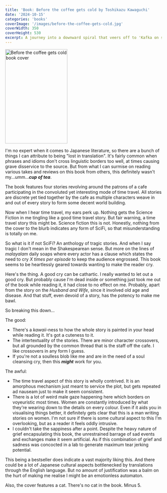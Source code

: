 ```yaml
---
title: 'Book: Before the coffee gets cold by Toshikazu Kawaguchi'
date: '2024-10-15'
categories: 'books'
coverImage: '/images/before-the-coffee-gets-cold.jpg'
coverWidth: 350
coverHeight: 530
excerpt: A journey into a downward spiral that veers off to 'Kafka on shrooms' levels
---
```


<img
class="cover-image"
src='/images/before-the-coffee-gets-cold.webp'
alt="Before the coffee gets cold book cover"
width="200px"
height="302px"
/>

I'm no expert when it comes to Japanese literature, so there are a bunch of things I can attribute to being "lost in translation". It's fairly common when phrases and idioms don't cross linguistic borders too well, at times causing grave disservice to the source. But from what I can surmise on reading various takes and reviews on this book from others, this definitely wasn't my...umm..._**cup of tea**_.

The book features four stories revolving around the patrons of a cafe participating in the convoluted yet interesting mode of time travel. All stories are discrete yet tied together by the cafe as multiple characters weave in and out of every story to form some decent world building.

Now when I hear time travel, my ears perk up. Nothing gets the Science Fiction in me tingling like a good time travel story. But fair warning, a time travel story this might be. Science fiction this is not. Honestly, nothing from the cover to the blurb indicates any form of SciFi, so that misunderstanding is totally on me.

So what is it if not SciFi? An anthology of tragic stories. And when I say tragic I don't mean in the Shakespearean sense. But more on the lines of _malayalam_ daily soaps where every actor has a clause which states the need to cry _X times per episode_ to keep the audience engrossed. This book seems to be heartlessly geared towards wanting to make the reader cry.

Here's the thing. A good cry can be cathartic. I really wanted to let out a good cry. But probably cause I'm dead inside or something just took me out of the book while reading it, it had close to no effect on me. Probably, apart from the story on the _Husband and Wife_, since it involved old age and disease. And that stuff, even devoid of a story, has the potency to make me bawl.

So breaking this down...

The good:

- There's a _kawaii_-ness to how the whole story is painted in your head while reading it. It's got a cuteness to it.
- The intertextuality of the stories. There are minor character crossovers, but all grounded by the common thread that is the staff off the cafe. I like crossovers in any form I guess.
- If you're not a soulless blob like me and are in the need of a soul cleansing cry, then this **_might_** work for you.

The awful:

- The time travel aspect of this story is wholly contrived. It is an amorphous mechanism just meant to service the plot, but gets repeated ad nauseam just to make it seem consistent.
- There is a lot of weird male gaze happening here which borders on voyeuristic most times. Women are constantly introduced by what they're wearing down to the details on every colour. Even if it aids you in visualising things better, it definitely gets clear that this is a man writing stories on women. I'm not sure if there is some cultural aspect to this I'm overlooking, but as a reader it feels oddly intrusive.
- I couldn't take the sappiness after a point. Despite the heavy nature of grief encapsulating this book, the unrestrained barrage of sad events and exchanges make it seem artificial. As if this combination of grief and sadness was concocted in a lab to generate maximum tear jerking potential.

This being a bestseller does indicate a vast majority liking this. And there could be a lot of Japanese cultural aspects bottlenecked by translations through the English language. But no amount of justification was a balm on the hurt of making me realise I might be an emotionless automaton.

Also, the cover features a cat.
There's no cat in the book. Minus 5.
